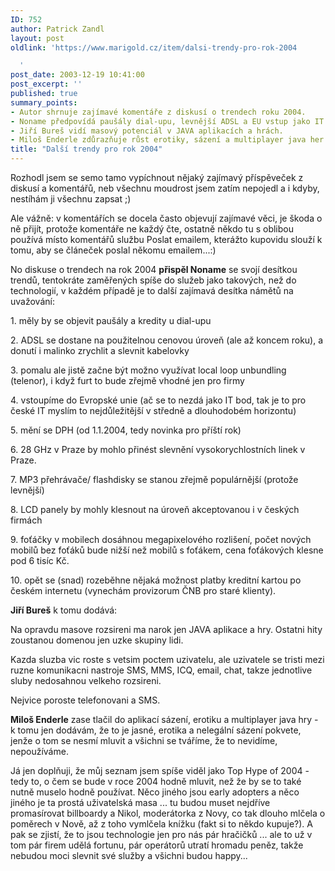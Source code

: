 ```yaml
---
ID: 752
author: Patrick Zandl
layout: post
oldlink: 'https://www.marigold.cz/item/dalsi-trendy-pro-rok-2004

  '
post_date: 2003-12-19 10:41:00
post_excerpt: ''
published: true
summary_points:
- Autor shrnuje zajímavé komentáře z diskusí o trendech roku 2004.
- Noname předpovídá paušály dial-upu, levnější ADSL a EU vstup jako IT bod.
- Jiří Bureš vidí masový potenciál v JAVA aplikacích a hrách.
- Miloš Enderle zdůrazňuje růst erotiky, sázení a multiplayer java her.
title: "Další trendy pro rok 2004"
---
```


<p>
Rozhodl jsem se semo tamo vypíchnout nějaký zajímavý příspěveček z diskusí a komentářů, neb všechnu moudrost jsem zatím nepojedl a i kdyby, nestíhám ji všechnu zapsat ;) </p>

<p>
Ale vážně: v komentářích se docela často objevují zajímavé věci, je škoda o ně přijít, protože komentáře ne každý čte, ostatně někdo tu s oblibou používá místo komentářů službu Poslat emailem, kterážto kupovidu slouží k tomu, aby se článeček poslal někomu emailem...:)</p>

<p>
No diskuse o trendech na rok 2004 <STRONG>přispěl Noname</STRONG> se svojí desítkou trendů, tentokráte zaměřených spíše do služeb jako takových, než do technologií, v každém případě je to další zajímavá desítka námětů na uvažování:</p>

<p>
1. měly by se objevit paušály a kredity u dial-upu</p>

<p>
2. ADSL se dostane na použitelnou cenovou úroveň (ale až koncem roku), a donutí i malinko zrychlit a slevnit kabelovky</p>

<p>
3. pomalu ale jistě začne být možno využívat local loop unbundling (telenor), i když furt to bude zřejmě vhodné jen pro firmy</p>

<p>
4. vstoupíme do Evropské unie (ač se to nezdá jako IT bod, tak je to pro české IT myslím to nejdůležitější v středně a dlouhodobém horizontu)</p>

<p>
5. mění se DPH (od 1.1.2004, tedy novinka pro příští rok)</p>

<p>
6. 28 GHz v Praze by mohlo přinést slevnění vysokorychlostních linek v Praze.</p>

<p>
7. MP3 přehrávače/ flashdisky se stanou zřejmě populárnější (protože levnější)</p>

<p>
8. LCD panely by mohly klesnout na úroveň akceptovanou i v českých firmách</p>

<p>
9. foťáčky v mobilech dosáhnou megapixelového rozlišení, počet nových mobilů bez foťáků bude nižší než mobilů s foťákem, cena foťákových klesne pod 6 tisíc Kč.</p>

<p>
10. opět se (snad) rozeběhne nějaká možnost platby kreditní kartou po českém internetu (vynechám provizorum ČNB pro staré klienty). </p>

<p>
<STRONG>Jiří Bureš</STRONG> k tomu dodává: </p>

<p>
Na opravdu masove rozsireni ma narok jen JAVA aplikace a hry. Ostatni hity zoustanou domenou jen uzke skupiny lidi.</p>

<p>
Kazda sluzba vic roste s vetsim poctem uzivatelu, ale uzivatele se tristi mezi ruzne komunikacni nastroje SMS, MMS, ICQ, email, chat, takze jednotlive sluby nedosahnou velkeho rozsireni.</p>

<p>
Nejvice poroste telefonovani a SMS.</p>

<p>
<STRONG>Miloš Enderle</STRONG> zase tlačil do aplikací sázení, erotiku a multiplayer java hry - k tomu jen dodávám, že to je jasné, erotika a nelegální sázení pokvete, jenže o tom se nesmí mluvit a všichni se tváříme, že to nevidíme, nepoužíváme.</p>

<p>
Já jen doplňuji, že můj seznam jsem spíše viděl jako Top Hype of 2004 - tedy to, o čem se bude v roce 2004 hodně mluvit, než že by se to také nutně muselo hodně používat. Něco jiného jsou early adopters a něco jiného je ta prostá uživatelská masa ... tu budou muset nejdříve promasírovat billboardy a Nikol, moderátorka z Novy, co tak dlouho mlčela o poměrech v Nově, až z toho vymlčela knížku (fakt si to někdo kupuje?). A pak se zjistí, že to jsou technologie jen pro nás pár hračičků ... ale to už v tom pár firem udělá fortunu, pár operátorů utratí hromadu peněz, takže nebudou moci slevnit své služby a všichni budou happy...</p>